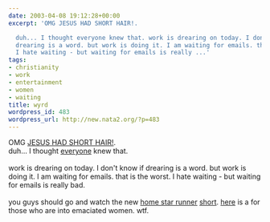 ```yaml
---
date: 2003-04-08 19:12:28+00:00
excerpt: 'OMG JESUS HAD SHORT HAIR!.

  duh... I thought everyone knew that. work is drearing on today. I don''t know if
  drearing is a word. but work is doing it. I am waiting for emails. that is the worst.
  I hate waiting - but waiting for emails is really ...'
tags:
- christianity
- work
- entertainment
- women
- waiting
title: wyrd
wordpress_id: 483
wordpress_url: http://new.nata2.org/?p=483
---
```


OMG <a href="http://www.geocities.com/athens/troy/5043/Shorthair.html#TomBlack">JESUS HAD SHORT HAIR!</a>.<br/>
duh... I thought <a href="http://www.kimmillerconcernedchristians.com/">everyone</a> knew that. <br/><br/>work is drearing on today. I don't know if drearing is a word. but work is doing it. I am waiting for emails. that is the worst. I hate waiting - but waiting for emails is really bad.
<Br><br/>
you guys should go and watch the new <a href="http://homestarrunner.com">home star runner</a> <a href="http://homestarrunner.com/whatsinthebag.html">short</a>. <a href="http://web.ecomplanet.com/MULA4993/ServerContent/MyCustomImages/MULA4993CustomImage0535680.jpg">here</a> is a for those who are into emaciated women. wtf.